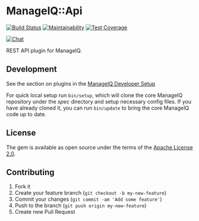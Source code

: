 # ManageIQ::Api

[![Build Status](https://travis-ci.com/ManageIQ/manageiq-api.svg?branch=master)](https://travis-ci.com/github/ManageIQ/manageiq-api)
[![Maintainability](https://api.codeclimate.com/v1/badges/9105d34929af8f8ad103/maintainability)](https://codeclimate.com/github/ManageIQ/manageiq-api/maintainability)
[![Test Coverage](https://api.codeclimate.com/v1/badges/9105d34929af8f8ad103/test_coverage)](https://codeclimate.com/github/ManageIQ/manageiq-api/test_coverage)

[![Chat](https://badges.gitter.im/Join%20Chat.svg)](https://gitter.im/ManageIQ/api?utm_source=badge&utm_medium=badge&utm_campaign=pr-badge&utm_content=badge)

REST API plugin for ManageIQ.

## Development

See the section on plugins in the [ManageIQ Developer Setup](http://manageiq.org/docs/guides/developer_setup/plugins)

For quick local setup run `bin/setup`, which will clone the core ManageIQ repository under the *spec* directory and setup necessary config files. If you have already cloned it, you can run `bin/update` to bring the core ManageIQ code up to date.

## License

The gem is available as open source under the terms of the [Apache License 2.0](http://www.apache.org/licenses/LICENSE-2.0).

## Contributing

1. Fork it
2. Create your feature branch (`git checkout -b my-new-feature`)
3. Commit your changes (`git commit -am 'Add some feature'`)
4. Push to the branch (`git push origin my-new-feature`)
5. Create new Pull Request
